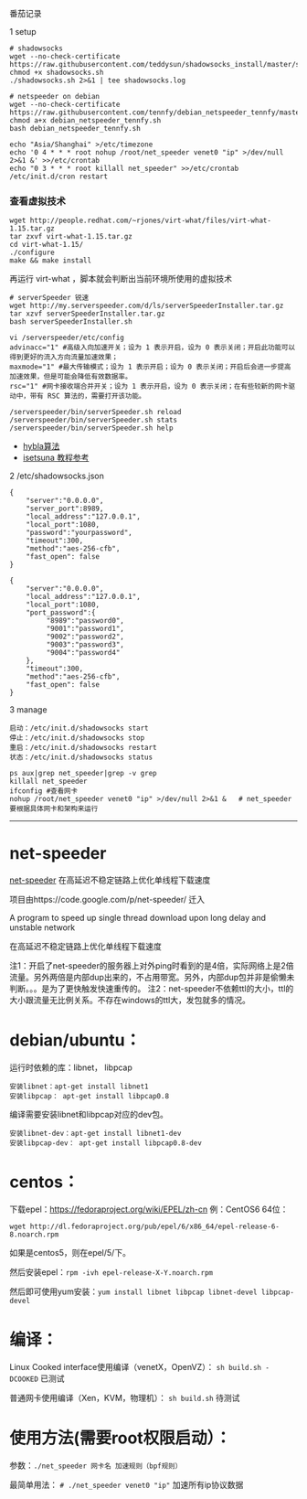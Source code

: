 番茄记录

1 setup
```
# shadowsocks
wget --no-check-certificate https://raw.githubusercontent.com/teddysun/shadowsocks_install/master/shadowsocks.sh
chmod +x shadowsocks.sh
./shadowsocks.sh 2>&1 | tee shadowsocks.log
```
```
# netspeeder on debian
wget --no-check-certificate https://raw.githubusercontent.com/tennfy/debian_netspeeder_tennfy/master/debian_netspeeder_tennfy.sh
chmod a+x debian_netspeeder_tennfy.sh
bash debian_netspeeder_tennfy.sh

echo "Asia/Shanghai" >/etc/timezone
echo '0 4 * * * root nohup /root/net_speeder venet0 "ip" >/dev/null 2>&1 &' >>/etc/crontab
echo "0 3 * * * root killall net_speeder" >>/etc/crontab
/etc/init.d/cron restart
```

### 查看虚拟技术

```
wget http://people.redhat.com/~rjones/virt-what/files/virt-what-1.15.tar.gz
tar zxvf virt-what-1.15.tar.gz
cd virt-what-1.15/
./configure
make && make install
```

再运行 virt-what ，脚本就会判断出当前环境所使用的虚拟技术

```
# serverSpeeder 锐速
wget http://my.serverspeeder.com/d/ls/serverSpeederInstaller.tar.gz
tar xzvf serverSpeederInstaller.tar.gz
bash serverSpeederInstaller.sh

vi /serverspeeder/etc/config
advinacc="1" #高级入向加速开关；设为 1 表示开启，设为 0 表示关闭；开启此功能可以得到更好的流入方向流量加速效果；
maxmode="1" #最大传输模式；设为 1 表示开启；设为 0 表示关闭；开启后会进一步提高加速效果，但是可能会降低有效数据率。
rsc="1" #网卡接收端合并开关；设为 1 表示开启，设为 0 表示关闭；在有些较新的网卡驱动中，带有 RSC 算法的，需要打开该功能。

/serverspeeder/bin/serverSpeeder.sh reload
/serverspeeder/bin/serverSpeeder.sh stats
/serverspeeder/bin/serverSpeeder.sh help
```
- [hybla算法](https://github.com/weaming/gfw/blob/master/使用tcp_hybla算法提高国外VPS访问速度.md)
- [isetsuna 教程参考](http://www.isetsuna.com/shadowsocks/deploy-optimizer-usage/)

2 /etc/shadowsocks.json
```
{
    "server":"0.0.0.0",
    "server_port":8989,
    "local_address":"127.0.0.1",
    "local_port":1080,
    "password":"yourpassword",
    "timeout":300,
    "method":"aes-256-cfb",
    "fast_open": false
}

{
    "server":"0.0.0.0",
    "local_address":"127.0.0.1",
    "local_port":1080,
    "port_password":{
         "8989":"password0",
         "9001":"password1",
         "9002":"password2",
         "9003":"password3",
         "9004":"password4"
    },
    "timeout":300,
    "method":"aes-256-cfb",
    "fast_open": false
}
```

3 manage
```
启动：/etc/init.d/shadowsocks start
停止：/etc/init.d/shadowsocks stop
重启：/etc/init.d/shadowsocks restart
状态：/etc/init.d/shadowsocks status

ps aux|grep net_speeder|grep -v grep
killall net_speeder
ifconfig #查看网卡
nohup /root/net_speeder venet0 "ip" >/dev/null 2>&1 &   # net_speeder要根据具体网卡和架构来运行
```

-------

# net-speeder
[net-speeder](https://github.com/snooda/net-speeder) 在高延迟不稳定链路上优化单线程下载速度 

项目由https://code.google.com/p/net-speeder/  迁入

A program to speed up single thread download upon long delay and unstable network

在高延迟不稳定链路上优化单线程下载速度

注1：开启了net-speeder的服务器上对外ping时看到的是4倍，实际网络上是2倍流量。另外两倍是内部dup出来的，不占用带宽。另外，内部dup包并非是偷懒未判断。。。是为了更快触发快速重传的。
注2：net-speeder不依赖ttl的大小，ttl的大小跟流量无比例关系。不存在windows的ttl大，发包就多的情况。

debian/ubuntu：
==
运行时依赖的库：libnet， libpcap

    安装libnet：apt-get install libnet1
    安装libpcap： apt-get install libpcap0.8 

编译需要安装libnet和libpcap对应的dev包。

    安装libnet-dev：apt-get install libnet1-dev
    安装libpcap-dev： apt-get install libpcap0.8-dev 

centos：
==
下载epel：https://fedoraproject.org/wiki/EPEL/zh-cn 例：CentOS6 64位：

    wget http://dl.fedoraproject.org/pub/epel/6/x86_64/epel-release-6-8.noarch.rpm

如果是centos5，则在epel/5/下。

然后安装epel：`rpm -ivh epel-release-X-Y.noarch.rpm`

然后即可使用yum安装：`yum install libnet libpcap libnet-devel libpcap-devel`


编译：
==
Linux Cooked interface使用编译（venetX，OpenVZ）： `sh build.sh -DCOOKED` 已测试

普通网卡使用编译（Xen，KVM，物理机）： `sh build.sh` 待测试

使用方法(需要root权限启动）：
==

参数：`./net_speeder 网卡名 加速规则（bpf规则）`

最简单用法： `# ./net_speeder venet0 "ip"` 加速所有ip协议数据
